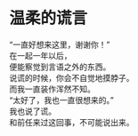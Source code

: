 # 温柔的谎言

“一直好想来这里，谢谢你！”\
在一起一年以后，\
便能察觉到言语之外的东西。\
说谎的时候，你会不自觉地摸脖子。\
而我一直装作浑然不知。\
“太好了，我也一直很想来的。”\
我也说了谎。\
和前任来过这回事，不可能说出来。

